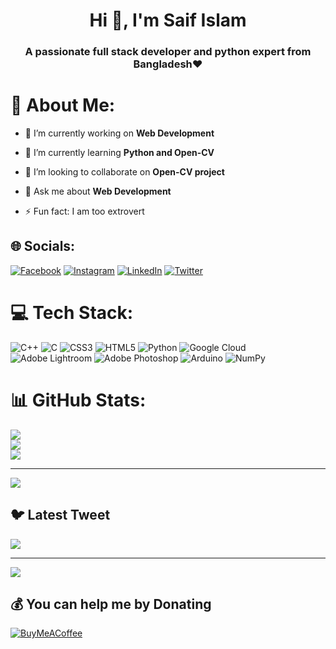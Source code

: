 <h1 align="center">Hi 👋, I'm Saif Islam</h1>
<h3 align="center">A passionate full stack developer and python expert from Bangladesh❤️</h3>

# 💫 About Me:

- 🔭 I’m currently working on **Web Development**

- 🌱 I’m currently learning **Python and Open-CV**

- 👯 I’m looking to collaborate on **Open-CV project**

- 💬 Ask me about **Web Development**

- ⚡ Fun fact: I am too extrovert

## 🌐 Socials:
[![Facebook](https://img.shields.io/badge/Facebook-%231877F2.svg?logo=Facebook&logoColor=white)](https://facebook.com/saif2312) [![Instagram](https://img.shields.io/badge/Instagram-%23E4405F.svg?logo=Instagram&logoColor=white)](https://instagram.com/sa__if2312) [![LinkedIn](https://img.shields.io/badge/LinkedIn-%230077B5.svg?logo=linkedin&logoColor=white)](https://linkedin.com/in/saif-islam-683b05238) [![Twitter](https://img.shields.io/badge/Twitter-%231DA1F2.svg?logo=Twitter&logoColor=white)](https://twitter.com/saif___islam) 

# 💻 Tech Stack:
![C++](https://img.shields.io/badge/c++-%2300599C.svg?style=for-the-badge&logo=c%2B%2B&logoColor=white) ![C](https://img.shields.io/badge/c-%2300599C.svg?style=for-the-badge&logo=c&logoColor=white) ![CSS3](https://img.shields.io/badge/css3-%231572B6.svg?style=for-the-badge&logo=css3&logoColor=white) ![HTML5](https://img.shields.io/badge/html5-%23E34F26.svg?style=for-the-badge&logo=html5&logoColor=white) ![Python](https://img.shields.io/badge/python-3670A0?style=for-the-badge&logo=python&logoColor=ffdd54) ![Google Cloud](https://img.shields.io/badge/Google%20Cloud-%234285F4.svg?style=for-the-badge&logo=google-cloud&logoColor=white) ![Adobe Lightroom](https://img.shields.io/badge/Adobe%20Lightroom-31A8FF.svg?style=for-the-badge&logo=Adobe%20Lightroom&logoColor=white) ![Adobe Photoshop](https://img.shields.io/badge/adobephotoshop-%2331A8FF.svg?style=for-the-badge&logo=adobephotoshop&logoColor=white) ![Arduino](https://img.shields.io/badge/-Arduino-00979D?style=for-the-badge&logo=Arduino&logoColor=white) ![NumPy](https://img.shields.io/badge/numpy-%23013243.svg?style=for-the-badge&logo=numpy&logoColor=white)

# 📊 GitHub Stats:
![](https://github-readme-stats.vercel.app/api?username=sa-if&theme=swift&hide_border=false&include_all_commits=false&count_private=false)<br/>
![](https://github-readme-streak-stats.herokuapp.com/?user=sa-if&theme=swift&hide_border=false)<br/>
![](https://github-readme-stats.vercel.app/api/top-langs/?username=sa-if&theme=swift&hide_border=false&include_all_commits=false&count_private=false&layout=compact)

---
[![](https://visitcount.itsvg.in/api?id=sa-if&icon=0&color=0)](https://visitcount.itsvg.in)

## 🐦 Latest Tweet
[![](https://gtce.itsvg.in/api?username=saif___islam)](https://github.com/VishwaGauravIn/github-twitter-card-embed)

---
[![](https://visitcount.itsvg.in/api?id=sa-if&icon=0&color=12)](https://visitcount.itsvg.in)

  ## 💰 You can help me by Donating
  [![BuyMeACoffee](https://img.shields.io/badge/Buy%20Me%20a%20Coffee-ffdd00?style=for-the-badge&logo=buy-me-a-coffee&logoColor=black)](https://buymeacoffee.com/saifislam2H) 

  
